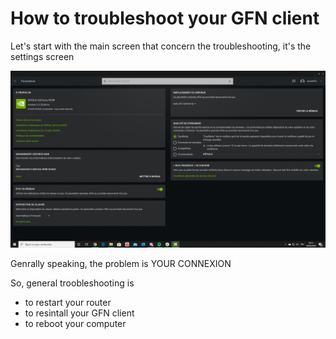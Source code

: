 # How to troubleshoot your GFN client

Let's start with the main screen that concern the troubleshooting, it's the settings screen

![SETTINGS](settings.png)

Genrally speaking, the problem is YOUR CONNEXION

So, general troobleshooting is 

- to restart your router
- to resintall your GFN client
- to reboot your computer
